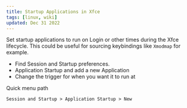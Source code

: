```yaml
---
title: Startup Applications in Xfce
tags: [linux, wiki]
updated: Dec 31 2022
---
```


Set startup applications to run on Login or other times during the Xfce lifecycle. This could be useful for sourcing keybindings like `Xmodmap` for example.

* Find Session and Startup preferences.
* Application Startup and add a new Application
* Change the trigger for when you want it to run at

Quick menu path

`Session and Startup > Application Startup > New`
